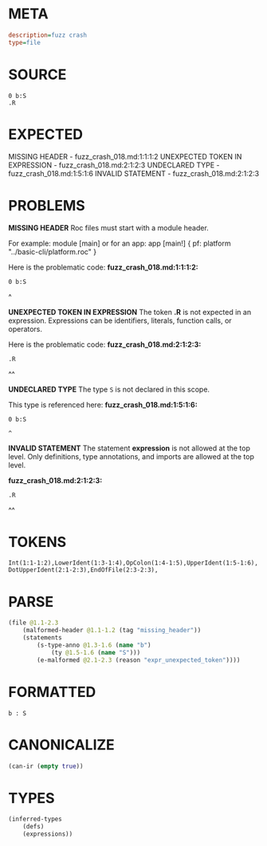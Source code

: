 # META
~~~ini
description=fuzz crash
type=file
~~~
# SOURCE
~~~roc
0 b:S
.R
~~~
# EXPECTED
MISSING HEADER - fuzz_crash_018.md:1:1:1:2
UNEXPECTED TOKEN IN EXPRESSION - fuzz_crash_018.md:2:1:2:3
UNDECLARED TYPE - fuzz_crash_018.md:1:5:1:6
INVALID STATEMENT - fuzz_crash_018.md:2:1:2:3
# PROBLEMS
**MISSING HEADER**
Roc files must start with a module header.

For example:
        module [main]
or for an app:
        app [main!] { pf: platform "../basic-cli/platform.roc" }

Here is the problematic code:
**fuzz_crash_018.md:1:1:1:2:**
```roc
0 b:S
```
^


**UNEXPECTED TOKEN IN EXPRESSION**
The token **.R** is not expected in an expression.
Expressions can be identifiers, literals, function calls, or operators.

Here is the problematic code:
**fuzz_crash_018.md:2:1:2:3:**
```roc
.R
```
^^


**UNDECLARED TYPE**
The type ``S`` is not declared in this scope.

This type is referenced here:
**fuzz_crash_018.md:1:5:1:6:**
```roc
0 b:S
```
    ^


**INVALID STATEMENT**
The statement **expression** is not allowed at the top level.
Only definitions, type annotations, and imports are allowed at the top level.

**fuzz_crash_018.md:2:1:2:3:**
```roc
.R
```
^^


# TOKENS
~~~zig
Int(1:1-1:2),LowerIdent(1:3-1:4),OpColon(1:4-1:5),UpperIdent(1:5-1:6),
DotUpperIdent(2:1-2:3),EndOfFile(2:3-2:3),
~~~
# PARSE
~~~clojure
(file @1.1-2.3
	(malformed-header @1.1-1.2 (tag "missing_header"))
	(statements
		(s-type-anno @1.3-1.6 (name "b")
			(ty @1.5-1.6 (name "S")))
		(e-malformed @2.1-2.3 (reason "expr_unexpected_token"))))
~~~
# FORMATTED
~~~roc
b : S

~~~
# CANONICALIZE
~~~clojure
(can-ir (empty true))
~~~
# TYPES
~~~clojure
(inferred-types
	(defs)
	(expressions))
~~~
